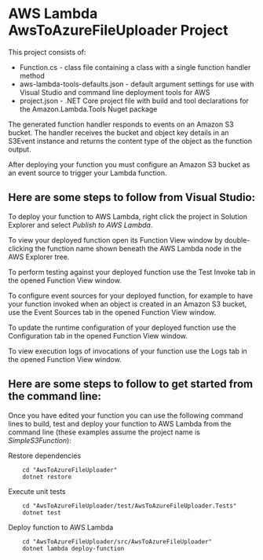 # AWS Lambda AwsToAzureFileUploader Project

This project consists of:
* Function.cs - class file containing a class with a single function handler method
* aws-lambda-tools-defaults.json - default argument settings for use with Visual Studio and command line deployment tools for AWS
* project.json - .NET Core project file with build and tool declarations for the Amazon.Lambda.Tools Nuget package

The generated function handler responds to events on an Amazon S3 bucket. The handler receives the bucket and object key details in an S3Event instance and returns the content type of the object as the function output.

After deploying your function you must configure an Amazon S3 bucket as an event source to trigger your Lambda function.

## Here are some steps to follow from Visual Studio:

To deploy your function to AWS Lambda, right click the project in Solution Explorer and select *Publish to AWS Lambda*.

To view your deployed function open its Function View window by double-clicking the function name shown beneath the AWS Lambda node in the AWS Explorer tree.

To perform testing against your deployed function use the Test Invoke tab in the opened Function View window.

To configure event sources for your deployed function, for example to have your function invoked when an object is created in an Amazon S3 bucket, use the Event Sources tab in the opened Function View window.

To update the runtime configuration of your deployed function use the Configuration tab in the opened Function View window.

To view execution logs of invocations of your function use the Logs tab in the opened Function View window.

## Here are some steps to follow to get started from the command line:

Once you have edited your function you can use the following command lines to build, test and deploy your function to AWS Lambda from the command line (these examples assume the project name is *SimpleS3Function*):

Restore dependencies
```
    cd "AwsToAzureFileUploader"
    dotnet restore
```

Execute unit tests
```
    cd "AwsToAzureFileUploader/test/AwsToAzureFileUploader.Tests"
    dotnet test
```

Deploy function to AWS Lambda
```
    cd "AwsToAzureFileUploader/src/AwsToAzureFileUploader"
    dotnet lambda deploy-function
```
